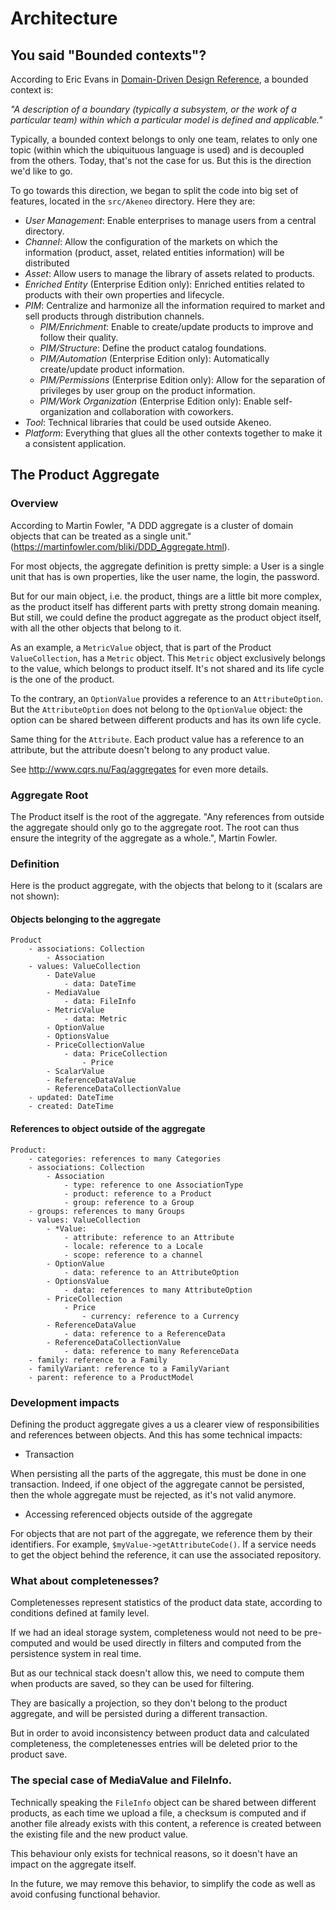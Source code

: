 # Architecture

## You said "Bounded contexts"?

According to Eric Evans in [Domain-Driven Design Reference](https://domainlanguage.com/ddd/reference/), a bounded context is:

*"A description of a boundary (typically a subsystem, or the work of a particular team) within which a particular model is defined and applicable."*

Typically, a bounded context belongs to only one team, relates to only one topic (within which the ubiquituous language is used) and is decoupled from the others. Today, that's not the case for us. But this is the direction we'd like to go.

To go towards this direction, we began to split the code into big set of features, located in the `src/Akeneo` directory. Here they are:

- *User Management*: Enable enterprises to manage users from a central directory.
- *Channel*: Allow the configuration of the markets on which the information (product, asset, related entities information) will be distributed
- *Asset*: Allow users to manage the library of assets related to products.
- *Enriched Entity* (Enterprise Edition only): Enriched entities related to products with their own properties and lifecycle.
- *PIM*: Centralize and harmonize all the information required to market and sell products through distribution channels.
    - *PIM/Enrichment*: Enable to create/update products to improve and follow their quality.
    - *PIM/Structure*: Define the product catalog foundations.
    - *PIM/Automation* (Enterprise Edition only): Automatically create/update product information.
    - *PIM/Permissions* (Enterprise Edition only): Allow for the separation of privileges by user group on the product information.
    - *PIM/Work Organization* (Enterprise Edition only): Enable self-organization and collaboration with coworkers.
- *Tool*: Technical libraries that could be used outside Akeneo.
- *Platform*: Everything that glues all the other contexts together to make it a consistent application.

## The Product Aggregate

### Overview

According to Martin Fowler, "A DDD aggregate is a cluster of domain objects that can be treated as a single unit."
(https://martinfowler.com/bliki/DDD_Aggregate.html).

For most objects, the aggregate definition is pretty simple: a User is a single unit that has is own properties, like
the user name, the login, the password.

But for our main object, i.e. the product, things are a little bit more complex, as the product itself has different parts
with pretty strong domain meaning. But still, we could define the product aggregate as the product object itself, with
all the other objects that belong to it.

As an example, a `MetricValue` object, that is part of the Product `ValueCollection`, has a `Metric` object. This `Metric`
object exclusively belongs to the value, which belongs to product itself. It's not shared and its life cycle is the one of
the product.

To the contrary, an `OptionValue` provides a reference to an `AttributeOption`. But the `AttributeOption` does not belong to the
`OptionValue` object: the option can be shared between different products and has its own life cycle.

Same thing for the `Attribute`. Each product value has a reference to an attribute, but the attribute doesn't belong to any
product value.

See http://www.cqrs.nu/Faq/aggregates for even more details.

### Aggregate Root

The Product itself is the root of the aggregate. "Any references from outside the aggregate should only go to the aggregate root. The root can thus ensure the integrity of the aggregate as a whole.", Martin Fowler.

### Definition

Here is the product aggregate, with the objects that belong to it (scalars are not shown):

#### Objects belonging to the aggregate

```
Product
    - associations: Collection
        - Association
    - values: ValueCollection
        - DateValue
            - data: DateTime
        - MediaValue
            - data: FileInfo
        - MetricValue
            - data: Metric
        - OptionValue
        - OptionsValue
        - PriceCollectionValue
            - data: PriceCollection
                - Price
        - ScalarValue
        - ReferenceDataValue
        - ReferenceDataCollectionValue
    - updated: DateTime
    - created: DateTime
```

#### References to object outside of the aggregate

```
Product:
    - categories: references to many Categories
    - associations: Collection
        - Association
            - type: reference to one AssociationType
            - product: reference to a Product
            - group: reference to a Group
    - groups: references to many Groups
    - values: ValueCollection
        - *Value:
            - attribute: reference to an Attribute
            - locale: reference to a Locale
            - scope: reference to a channel
        - OptionValue
            - data: reference to an AttributeOption
        - OptionsValue
            - data: references to many AttributeOption
        - PriceCollection
            - Price
                - currency: reference to a Currency
        - ReferenceDataValue
            - data: reference to a ReferenceData
        - ReferenceDataCollectionValue
            - data: reference to many ReferenceData
    - family: reference to a Family
    - familyVariant: reference to a FamilyVariant
    - parent: reference to a ProductModel
```

### Development impacts

Defining the product aggregate gives a us a clearer view of responsibilities and references between objects.
And this has some technical impacts:

 -  Transaction

When persisting all the parts of the aggregate, this must be done in one transaction. Indeed, if one object
of the aggregate cannot be persisted, then the whole aggregate must be rejected, as it's not valid anymore.

 - Accessing referenced objects outside of the aggregate

For objects that are not part of the aggregate, we reference them by their identifiers. For example,
`$myValue->getAttributeCode()`.
If a service needs to get the object behind the reference, it can use the associated repository.

### What about completenesses?

Completenesses represent statistics of the product data state, according to conditions defined at
family level.

If we had an ideal storage system, completeness would not need to be pre-computed and would be used
directly in filters and computed from the persistence system in real time.

But as our technical stack doesn't allow this, we need to compute them when products are saved, so
they can be used for filtering.

They are basically a projection, so they don't belong to the product aggregate, and will be persisted
during a different transaction.

But in order to avoid inconsistency between product data and calculated completeness, the completenesses
entries will be deleted prior to the product save.

### The special case of MediaValue and FileInfo.

Technically speaking the `FileInfo` object can be shared between different products, as each time we upload
a file, a checksum is computed and if another file already exists with this content, a reference is created between
the existing file and the new product value.

This behaviour only exists for technical reasons, so it doesn't have an impact on the aggregate itself.

In the future, we may remove this behavior, to simplify the code as well as avoid confusing functional behavior.
